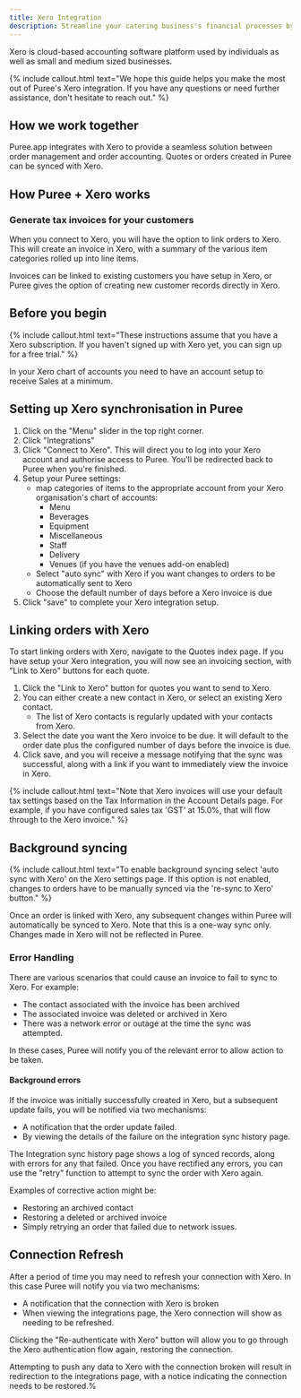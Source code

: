 ```yaml
---
title: Xero Integration
description: Streamline your catering business's financial processes by connecting Puree to Xero. This guide walks you through the setup and use of integrating Puree with Xero.
---
```


Xero is cloud-based accounting software platform used by individuals as well as small and medium sized businesses.

{% include callout.html text="We hope this guide helps you make the most out of Puree's Xero integration. If you have any questions or need further assistance, don't hesitate to reach out." %}

## How we work together

Puree.app integrates with Xero to provide a seamless solution between order management and order accounting.
Quotes or orders created in Puree can be synced with Xero.

## How Puree + Xero works

### Generate tax invoices for your customers

When you connect to Xero, you will have the option to link orders to Xero. This will create an invoice in Xero, with
a summary of the various item categories rolled up into line items.

Invoices can be linked to existing customers you have setup in Xero, or Puree gives the option of creating new customer
records directly in Xero.

## Before you begin

{% include callout.html text="These instructions assume that you have a Xero subscription. If you haven't signed up
with Xero yet, you can sign up for a free trial." %}

In your Xero chart of accounts you need to have an account setup to receive Sales at a minimum.

## Setting up Xero synchronisation in Puree

1. Click on the "Menu" slider in the top right corner.
1. Click "Integrations"
1. Click "Connect to Xero". This will direct you to log into your Xero account and authorise access to Puree. You'll be
   redirected back to Puree when you're finished.
1. Setup your Puree settings:
    - map categories of items to the appropriate account from your Xero organisation's chart of accounts:
      - Menu
      - Beverages
      - Equipment
      - Miscellaneous
      - Staff
      - Delivery
      - Venues (if you have the venues add-on enabled)
    - Select "auto sync" with Xero if you want changes to orders to be
      automatically sent to Xero
    - Choose the default number of days before a Xero invoice is due
1. Click "save" to complete your Xero integration setup.

## Linking orders with Xero

To start linking orders with Xero, navigate to the Quotes index page. If you
have setup your Xero integration, you will now see an invoicing section, with
"Link to Xero" buttons for each quote.

1. Click the "Link to Xero" button for quotes you want to send to Xero.
1. You can either create a new contact in Xero, or select an existing Xero contact.
    - The list of Xero contacts is regularly updated with your contacts from Xero.
1. Select the date you want the Xero invoice to be due. It will default to the order date
   plus the configured number of days before the invoice is due.
1. Click save, and you will receive a message notifying that the sync was successful, along
   with a link if you want to immediately view the invoice in Xero.

{% include callout.html text="Note that Xero invoices will use your default tax settings based on the Tax Information in the Account Details page. For example, if you have configured sales tax 'GST' at 15.0%, that will flow through to the Xero invoice." %}

## Background syncing

{% include callout.html text="To enable background syncing select 'auto sync with Xero' on the Xero settings page. If this option is not enabled, changes to orders have to be manually synced via the 're-sync to Xero' button." %}

Once an order is linked with Xero, any subsequent changes within Puree will automatically
be synced to Xero. Note that this is a one-way sync only. Changes made in Xero will not be reflected in Puree.

### Error Handling

There are various scenarios that could cause an invoice to fail to sync to Xero. For example:
- The contact associated with the invoice has been archived
- The associated invoice was deleted or archived in Xero
- There was a network error or outage at the time the sync was attempted.

In these cases, Puree will notify you of the relevant error to allow action to be taken.

#### Background errors

If the invoice was initially successfully created in Xero, but a subsequent update fails,
you will be notified via two mechanisms:
- A notification that the order update failed.
- By viewing the details of the failure on the integration sync history page.

The Integration sync history page shows a log of synced records, along with errors for any
that failed. Once you have rectified any errors, you can use the "retry" function to attempt
to sync the order with Xero again.

Examples of corrective action might be:
- Restoring an archived contact
- Restoring a deleted or archived invoice
- Simply retrying an order that failed due to network issues.

## Connection Refresh

After a period of time you may need to refresh your connection with Xero. In this case Puree
will notify you via two mechanisms:
- A notification that the connection with Xero is broken
- When viewing the integrations page, the Xero connection will show as needing to be
  refreshed.

Clicking the "Re-authenticate with Xero" button will allow you to go through the Xero
authentication flow again, restoring the connection.

Attempting to push any data to Xero with the connection broken will result in redirection
to the integrations page, with a notice indicating the connection needs to be restored.%
